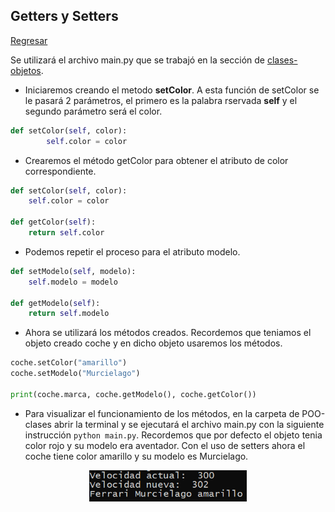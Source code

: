 ## Getters y Setters

[Regresar](/CodingBootcampsESPOL-RDDW/)

Se utilizará el archivo main.py que se trabajó en la sección de [clases-objetos](./clases-objetos.md). 

+ Iniciaremos creando el metodo **setColor**. A esta función de setColor se le pasará 2 parámetros, el primero es la palabra rservada **self** y el segundo parámetro será el color. 

```Python
def setColor(self, color):
        self.color = color
```

+ Crearemos el método getColor para obtener el atributo de color correspondiente. 

```Python
def setColor(self, color):
    self.color = color 

def getColor(self):
    return self.color
```

+ Podemos repetir el proceso para el atributo modelo.

```Python
def setModelo(self, modelo):
    self.modelo = modelo 

def getModelo(self):
    return self.modelo
```
+ Ahora se utilizará los métodos creados. Recordemos que teniamos el objeto creado coche y en dicho objeto usaremos los métodos. 

```Python
coche.setColor("amarillo")
coche.setModelo("Murcielago")

print(coche.marca, coche.getModelo(), coche.getColor())
```

+ Para visualizar el funcionamiento de los métodos, en la carpeta de POO-clases abrir la terminal  y se ejecutará el archivo main.py con la siguiente instrucción `python main.py`. Recordemos que por defecto el objeto tenia color rojo y su modelo era aventador. Con el uso de setters ahora el coche tiene color amarillo y su modelo es Murcielago.

<p align="center">
<img src="../imagenes/getter-setters.png"  alt="Banner NPM" width="50%"/>
</p>